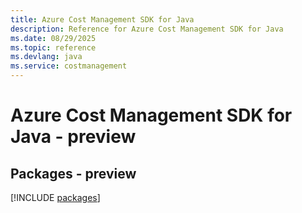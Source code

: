 ```yaml
---
title: Azure Cost Management SDK for Java
description: Reference for Azure Cost Management SDK for Java
ms.date: 08/29/2025
ms.topic: reference
ms.devlang: java
ms.service: costmanagement
---
```

# Azure Cost Management SDK for Java - preview
## Packages - preview
[!INCLUDE [packages](cost-management-index.md)]